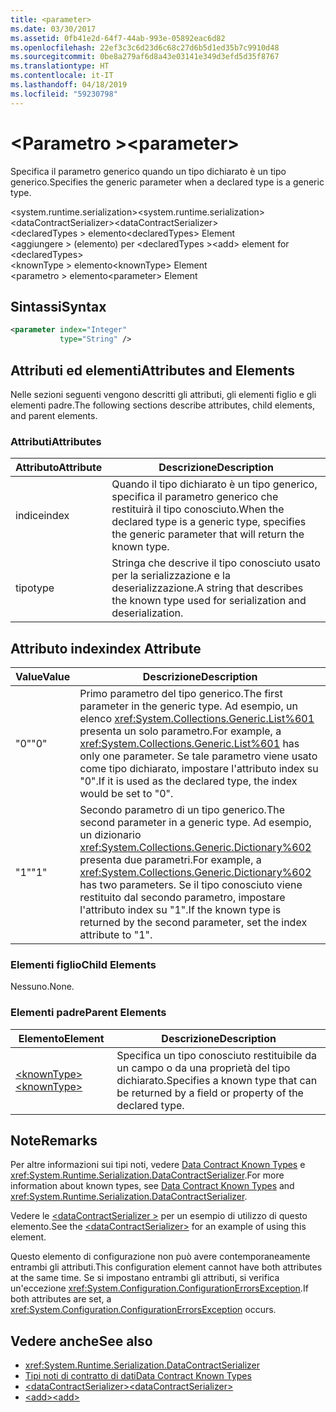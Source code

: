 ```yaml
---
title: <parameter>
ms.date: 03/30/2017
ms.assetid: 0fb41e2d-64f7-44ab-993e-05892eac6d82
ms.openlocfilehash: 22ef3c3c6d23d6c68c27d6b5d1ed35b7c9910d48
ms.sourcegitcommit: 0be8a279af6d8a43e03141e349d3efd5d35f8767
ms.translationtype: HT
ms.contentlocale: it-IT
ms.lasthandoff: 04/18/2019
ms.locfileid: "59230798"
---
```

# <a name="parameter"></a><span data-ttu-id="4b5fe-101">\<Parametro ></span><span class="sxs-lookup"><span data-stu-id="4b5fe-101">\<parameter></span></span>
<span data-ttu-id="4b5fe-102">Specifica il parametro generico quando un tipo dichiarato è un tipo generico.</span><span class="sxs-lookup"><span data-stu-id="4b5fe-102">Specifies the generic parameter when a declared type is a generic type.</span></span>  
  
 <span data-ttu-id="4b5fe-103">\<system.runtime.serialization></span><span class="sxs-lookup"><span data-stu-id="4b5fe-103">\<system.runtime.serialization></span></span>  
<span data-ttu-id="4b5fe-104">\<dataContractSerializer></span><span class="sxs-lookup"><span data-stu-id="4b5fe-104">\<dataContractSerializer></span></span>  
<span data-ttu-id="4b5fe-105">\<declaredTypes > elemento</span><span class="sxs-lookup"><span data-stu-id="4b5fe-105">\<declaredTypes> Element</span></span>  
<span data-ttu-id="4b5fe-106">\<aggiungere > (elemento) per \<declaredTypes ></span><span class="sxs-lookup"><span data-stu-id="4b5fe-106">\<add> element for \<declaredTypes></span></span>  
<span data-ttu-id="4b5fe-107">\<knownType > elemento</span><span class="sxs-lookup"><span data-stu-id="4b5fe-107">\<knownType> Element</span></span>  
<span data-ttu-id="4b5fe-108">\<parametro > elemento</span><span class="sxs-lookup"><span data-stu-id="4b5fe-108">\<parameter> Element</span></span>  
  
## <a name="syntax"></a><span data-ttu-id="4b5fe-109">Sintassi</span><span class="sxs-lookup"><span data-stu-id="4b5fe-109">Syntax</span></span>  
  
```xml  
<parameter index="Integer"
           type="String" />
```  
  
## <a name="attributes-and-elements"></a><span data-ttu-id="4b5fe-110">Attributi ed elementi</span><span class="sxs-lookup"><span data-stu-id="4b5fe-110">Attributes and Elements</span></span>  
 <span data-ttu-id="4b5fe-111">Nelle sezioni seguenti vengono descritti gli attributi, gli elementi figlio e gli elementi padre.</span><span class="sxs-lookup"><span data-stu-id="4b5fe-111">The following sections describe attributes, child elements, and parent elements.</span></span>  
  
### <a name="attributes"></a><span data-ttu-id="4b5fe-112">Attributi</span><span class="sxs-lookup"><span data-stu-id="4b5fe-112">Attributes</span></span>  
  
|<span data-ttu-id="4b5fe-113">Attributo</span><span class="sxs-lookup"><span data-stu-id="4b5fe-113">Attribute</span></span>|<span data-ttu-id="4b5fe-114">Descrizione</span><span class="sxs-lookup"><span data-stu-id="4b5fe-114">Description</span></span>|  
|---------------|-----------------|  
|<span data-ttu-id="4b5fe-115">indice</span><span class="sxs-lookup"><span data-stu-id="4b5fe-115">index</span></span>|<span data-ttu-id="4b5fe-116">Quando il tipo dichiarato è un tipo generico, specifica il parametro generico che restituirà il tipo conosciuto.</span><span class="sxs-lookup"><span data-stu-id="4b5fe-116">When the declared type is a generic type, specifies the generic parameter that will return the known type.</span></span>|  
|<span data-ttu-id="4b5fe-117">tipo</span><span class="sxs-lookup"><span data-stu-id="4b5fe-117">type</span></span>|<span data-ttu-id="4b5fe-118">Stringa che descrive il tipo conosciuto usato per la serializzazione e la deserializzazione.</span><span class="sxs-lookup"><span data-stu-id="4b5fe-118">A string that describes the known type used for serialization and deserialization.</span></span>|  
  
## <a name="index-attribute"></a><span data-ttu-id="4b5fe-119">Attributo index</span><span class="sxs-lookup"><span data-stu-id="4b5fe-119">index Attribute</span></span>  
  
|<span data-ttu-id="4b5fe-120">Value</span><span class="sxs-lookup"><span data-stu-id="4b5fe-120">Value</span></span>|<span data-ttu-id="4b5fe-121">Descrizione</span><span class="sxs-lookup"><span data-stu-id="4b5fe-121">Description</span></span>|  
|-----------|-----------------|  
|<span data-ttu-id="4b5fe-122">"0"</span><span class="sxs-lookup"><span data-stu-id="4b5fe-122">"0"</span></span>|<span data-ttu-id="4b5fe-123">Primo parametro del tipo generico.</span><span class="sxs-lookup"><span data-stu-id="4b5fe-123">The first parameter in the generic type.</span></span> <span data-ttu-id="4b5fe-124">Ad esempio, un elenco <xref:System.Collections.Generic.List%601> presenta un solo parametro.</span><span class="sxs-lookup"><span data-stu-id="4b5fe-124">For example, a <xref:System.Collections.Generic.List%601> has only one parameter.</span></span> <span data-ttu-id="4b5fe-125">Se tale parametro viene usato come tipo dichiarato, impostare l'attributo index su "0".</span><span class="sxs-lookup"><span data-stu-id="4b5fe-125">If it is used as the declared type, the index would be set to "0".</span></span>|  
|<span data-ttu-id="4b5fe-126">"1"</span><span class="sxs-lookup"><span data-stu-id="4b5fe-126">"1"</span></span>|<span data-ttu-id="4b5fe-127">Secondo parametro di un tipo generico.</span><span class="sxs-lookup"><span data-stu-id="4b5fe-127">The second parameter in a generic type.</span></span> <span data-ttu-id="4b5fe-128">Ad esempio, un dizionario <xref:System.Collections.Generic.Dictionary%602> presenta due parametri.</span><span class="sxs-lookup"><span data-stu-id="4b5fe-128">For example, a <xref:System.Collections.Generic.Dictionary%602> has two parameters.</span></span> <span data-ttu-id="4b5fe-129">Se il tipo conosciuto viene restituito dal secondo parametro, impostare l'attributo index su "1".</span><span class="sxs-lookup"><span data-stu-id="4b5fe-129">If the known type is returned by the second parameter, set the index attribute to "1".</span></span>|  
  
### <a name="child-elements"></a><span data-ttu-id="4b5fe-130">Elementi figlio</span><span class="sxs-lookup"><span data-stu-id="4b5fe-130">Child Elements</span></span>  
 <span data-ttu-id="4b5fe-131">Nessuno.</span><span class="sxs-lookup"><span data-stu-id="4b5fe-131">None.</span></span>  
  
### <a name="parent-elements"></a><span data-ttu-id="4b5fe-132">Elementi padre</span><span class="sxs-lookup"><span data-stu-id="4b5fe-132">Parent Elements</span></span>  
  
|<span data-ttu-id="4b5fe-133">Elemento</span><span class="sxs-lookup"><span data-stu-id="4b5fe-133">Element</span></span>|<span data-ttu-id="4b5fe-134">Descrizione</span><span class="sxs-lookup"><span data-stu-id="4b5fe-134">Description</span></span>|  
|-------------|-----------------|  
|[<span data-ttu-id="4b5fe-135">\<knownType></span><span class="sxs-lookup"><span data-stu-id="4b5fe-135">\<knownType></span></span>](../../../../../docs/framework/configure-apps/file-schema/wcf/knowntype.md)|<span data-ttu-id="4b5fe-136">Specifica un tipo conosciuto restituibile da un campo o da una proprietà del tipo dichiarato.</span><span class="sxs-lookup"><span data-stu-id="4b5fe-136">Specifies a known type that can be returned by a field or property of the declared type.</span></span>|  
  
## <a name="remarks"></a><span data-ttu-id="4b5fe-137">Note</span><span class="sxs-lookup"><span data-stu-id="4b5fe-137">Remarks</span></span>  
 <span data-ttu-id="4b5fe-138">Per altre informazioni sui tipi noti, vedere [Data Contract Known Types](../../../../../docs/framework/wcf/feature-details/data-contract-known-types.md) e <xref:System.Runtime.Serialization.DataContractSerializer>.</span><span class="sxs-lookup"><span data-stu-id="4b5fe-138">For more information about known types, see [Data Contract Known Types](../../../../../docs/framework/wcf/feature-details/data-contract-known-types.md) and <xref:System.Runtime.Serialization.DataContractSerializer>.</span></span>  
  
 <span data-ttu-id="4b5fe-139">Vedere le [ \<dataContractSerializer >](../../../../../docs/framework/configure-apps/file-schema/wcf/datacontractserializer-element.md) per un esempio di utilizzo di questo elemento.</span><span class="sxs-lookup"><span data-stu-id="4b5fe-139">See the [\<dataContractSerializer>](../../../../../docs/framework/configure-apps/file-schema/wcf/datacontractserializer-element.md) for an example of using this element.</span></span>  
  
 <span data-ttu-id="4b5fe-140">Questo elemento di configurazione non può avere contemporaneamente entrambi gli attributi.</span><span class="sxs-lookup"><span data-stu-id="4b5fe-140">This configuration element cannot have both attributes at the same time.</span></span> <span data-ttu-id="4b5fe-141">Se si impostano entrambi gli attributi, si verifica un'eccezione <xref:System.Configuration.ConfigurationErrorsException>.</span><span class="sxs-lookup"><span data-stu-id="4b5fe-141">If both attributes are set, a <xref:System.Configuration.ConfigurationErrorsException> occurs.</span></span>  
  
## <a name="see-also"></a><span data-ttu-id="4b5fe-142">Vedere anche</span><span class="sxs-lookup"><span data-stu-id="4b5fe-142">See also</span></span>

- <xref:System.Runtime.Serialization.DataContractSerializer>
- [<span data-ttu-id="4b5fe-143">Tipi noti di contratto di dati</span><span class="sxs-lookup"><span data-stu-id="4b5fe-143">Data Contract Known Types</span></span>](../../../../../docs/framework/wcf/feature-details/data-contract-known-types.md)
- [<span data-ttu-id="4b5fe-144">\<dataContractSerializer></span><span class="sxs-lookup"><span data-stu-id="4b5fe-144">\<dataContractSerializer></span></span>](../../../../../docs/framework/configure-apps/file-schema/wcf/datacontractserializer-element.md)
- [<span data-ttu-id="4b5fe-145">\<add></span><span class="sxs-lookup"><span data-stu-id="4b5fe-145">\<add></span></span>](../../../../../docs/framework/configure-apps/file-schema/wcf/add-of-declaredtypes-element.md)
